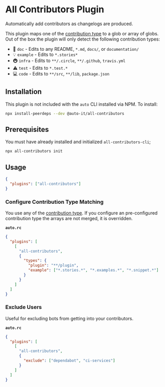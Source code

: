 # All Contributors Plugin

Automatically add contributors as changelogs are produced.

This plugin maps one of the [contribution type](vhttps://allcontributors.org/docs/en/emoji-key) to a glob or array of globs.
Out of the box the plugin will only detect the following contribution types:

- 📖 `doc` - Edits to any README, `*.md`, `docs/`, or `documentation/`
- 💡 `example` - Edits to `*.stories*`
- 🚇 `infra` - Edits to `**/.circle`, `**/.github`, `travis.yml`
- ⚠️ `test` - Edits to `*.test.*`
- 💻 `code` - Edits to `**/src`, `**/lib`, `package.json`

## Installation

This plugin is not included with the `auto` CLI installed via NPM. To install:

```sh
npx install-peerdeps --dev @auto-it/all-contributors
```

## Prerequisites

You must have already installed and initialized `all-contributors-cli`;

```sh
npx all-contributors init
```

## Usage

```json
{
  "plugins": ["all-contributors"]
}
```

### Configure Contribution Type Matching

You use any of the [contribution type](vhttps://allcontributors.org/docs/en/emoji-key).
If you configure an pre-configured contribution type the arrays are not merged, it is overridden.

**`auto.rc`**

```json
{
  "plugins": [
    [
      "all-contributors",
      {
        "types": {
          "plugin": "**/plugin",
          "example": ["*.stories.*", "*.examples.*", "*.snippet.*"]
        }
      }
    ]
  ]
}
```

### Exclude Users

Useful for excluding bots from getting into your contributors.

**`auto.rc`**

```json
{
  "plugins": [
    [
      "all-contributors",
      {
        "exclude": ["dependabot", "ci-services"]
      }
    ]
  ]
}
```
